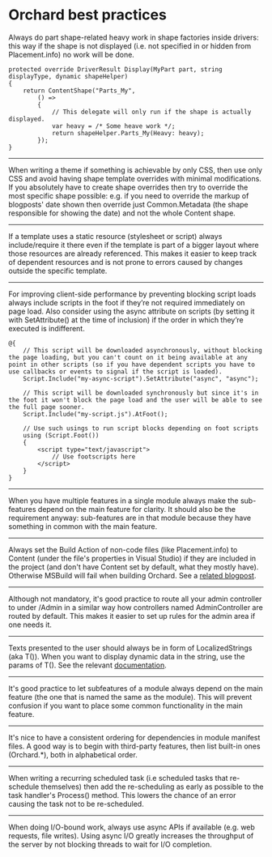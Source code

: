 # Orchard best practices



Always do part shape-related heavy work in shape factories inside drivers: this way if the shape is not displayed (i.e. not specified in or hidden from Placement.info) no work will be done.

	protected override DriverResult Display(MyPart part, string displayType, dynamic shapeHelper)
	{
	    return ContentShape("Parts_My",
	        () =>
	        {
	            // This delegate will only run if the shape is actually displayed.
	            var heavy = /* Some heave work */;
	            return shapeHelper.Parts_My(Heavy: heavy);
	        });
	}

----------

When writing a theme if something is achievable by only CSS, then use only CSS and avoid having shape template overrides with minimal modifications. If you absolutely have to create shape overrides then try to override the most specific shape possible: e.g. if you need to override the markup of blogposts' date shown then override just Common.Metadata (the shape responsible for showing the date) and not the whole Content shape.

----------

If a template uses a static resource (stylesheet or script) always include/require it there even if the template is part of a bigger layout where those resources are already referenced. This makes it easier to keep track of dependent resources and is not prone to errors caused by changes outside the specific template.

----------

For improving client-side performance by preventing blocking script loads always include scripts in the foot if they’re not required immediately on page load. Also consider using the async attribute on scripts (by setting it with SetAttribute() at the time of inclusion) if the order in which they’re executed is indifferent.

	@{
	    // This script will be downloaded asynchronously, without blocking the page loading, but you can't count on it being available at any point in other scripts (so if you have dependent scripts you have to use callbacks or events to signal if the script is loaded).
	    Script.Include("my-async-script").SetAttribute("async", "async");
	
	    // This script will be downloaded synchronously but since it's in the foot it won't block the page load and the user will be able to see the full page sooner.
	    Script.Include("my-script.js").AtFoot();
	
	    // Use such usings to run script blocks depending on foot scripts
	    using (Script.Foot())
	    {
	        <script type="text/javascript">
	            // Use footscripts here
	        </script>
	    }
	}

----------

When you have multiple features in a single module always make the sub-features depend on the main feature for clarity. It should also be the requirement anyway: sub-features are in that module because they have something in common with the main feature.

----------

Always set the Build Action of non-code files (like Placement.info) to Content (under the file's properties in Visual Studio) if they are included in the project (and don't have Content set by default, what they mostly have). Otherwise MSBuild will fail when building Orchard. See a [related blogpost](http://english.orchardproject.hu/blog/orchard-brotips-always-set-placement.info-build-action-to-content).

----------

Although not mandatory, it's good practice to route all your admin controller to under /Admin in a similar way how controllers named AdminController are routed by default. This makes it easier to set up rules for the admin area if one needs it.

----------

Texts presented to the user should always be in form of LocalizedStrings (aka T()). When you want to display dynamic data in the string, use the params of T(). See the relevant [documentation](http://docs.orchardproject.net/Documentation/Using-the-localization-helpers).

----------

It's good practice to let subfeatures of a module always depend on the main feature (the one that is named the same as the module). This will prevent confusion if you want to place some common functionality in the main feature.

----------

It's nice to have a consistent ordering for dependencies in module manifest files. A good way is to begin with third-party features, then list built-in ones (Orchard.*), both in alphabetical order.

----------

When writing a recurring scheduled task (i.e scheduled tasks that re-schedule themselves) then add the re-scheduling as early as possible to the task handler's Process() method. This lowers the chance of an error causing the task not to be re-scheduled.

----------

When doing I/O-bound work, always use async APIs if available (e.g. web requests, file writes). Using async I/O greatly increases the throughput of the server by not blocking threads to wait for I/O completion.